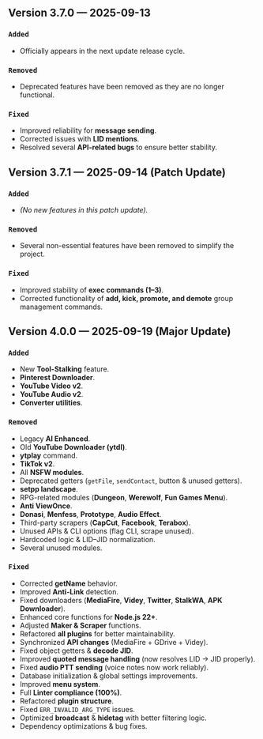 ## Version 3.7.0 — 2025-09-13

### `Added`

- Officially appears in the next update release cycle.

### `Removed`

- Deprecated features have been removed as they are no longer functional.

### `Fixed`

- Improved reliability for **message sending**.
- Corrected issues with **LID mentions**.
- Resolved several **API-related bugs** to ensure better stability.

## Version 3.7.1 — 2025-09-14 (Patch Update)

### `Added`

- _(No new features in this patch update)._

### `Removed`

- Several non-essential features have been removed to simplify the project.

### `Fixed`

- Improved stability of **exec commands (1–3)**.
- Corrected functionality of **add, kick, promote, and demote** group management commands.

## Version 4.0.0 — 2025-09-19 (Major Update)

### `Added`

- New **Tool-Stalking** feature.
- **Pinterest Downloader**.
- **YouTube Video v2**.
- **YouTube Audio v2**.
- **Converter utilities**.

### `Removed`

- Legacy **AI Enhanced**.
- Old **YouTube Downloader (ytdl)**.
- **ytplay** command.
- **TikTok v2**.
- All **NSFW modules**.
- Deprecated getters (`getFile`, `sendContact`, button & unused getters).
- **setpp landscape**.
- RPG-related modules (**Dungeon**, **Werewolf**, **Fun Games Menu**).
- **Anti ViewOnce**.
- **Donasi**, **Menfess**, **Prototype**, **Audio Effect**.
- Third-party scrapers (**CapCut**, **Facebook**, **Terabox**).
- Unused APIs & CLI options (flag CLI, scrape unused).
- Hardcoded logic & LID–JID normalization.
- Several unused modules.

### `Fixed`

- Corrected **getName** behavior.
- Improved **Anti-Link** detection.
- Fixed downloaders (**MediaFire**, **Videy**, **Twitter**, **StalkWA**, **APK Downloader**).
- Enhanced core functions for **Node.js 22+**.
- Adjusted **Maker & Scraper** functions.
- Refactored **all plugins** for better maintainability.
- Synchronized **API changes** (MediaFire + GDrive + Videy).
- Fixed object getters & **decode JID**.
- Improved **quoted message handling** (now resolves LID → JID properly).
- Fixed **audio PTT sending** (voice notes now work reliably).
- Database initialization & global settings improvements.
- Improved **menu system**.
- Full **Linter compliance (100%)**.
- Refactored **plugin structure**.
- Fixed `ERR_INVALID_ARG_TYPE` issues.
- Optimized **broadcast** & **hidetag** with better filtering logic.
- Dependency optimizations & bug fixes.
